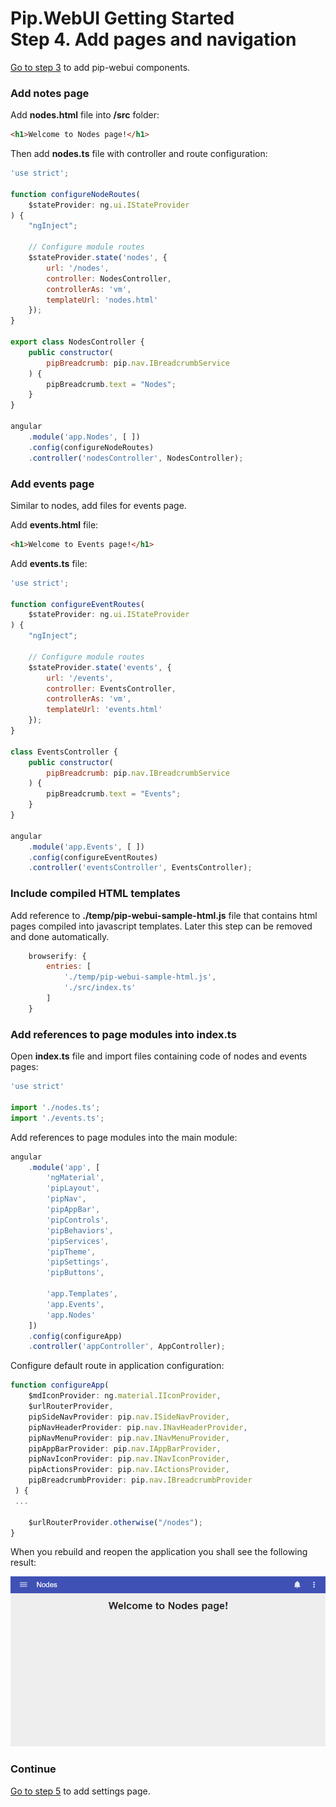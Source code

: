 # Pip.WebUI Getting Started <br/> Step 4. Add pages and navigation

[Go to step 3](https://github.com/pip-webui/pip-webui-sample/blob/master/step3/) to add pip-webui components.

### Add notes page

Add **nodes.html** file into **/src** folder:

```html
<h1>Welcome to Nodes page!</h1>
```
Then add **nodes.ts** file with controller and route configuration:

```javascript
'use strict';

function configureNodeRoutes(
    $stateProvider: ng.ui.IStateProvider
) {
    "ngInject";

    // Configure module routes
    $stateProvider.state('nodes', {
        url: '/nodes',
        controller: NodesController,
        controllerAs: 'vm',
        templateUrl: 'nodes.html'
    });
}

export class NodesController {
    public constructor(
        pipBreadcrumb: pip.nav.IBreadcrumbService
    ) {
        pipBreadcrumb.text = "Nodes";
    }
}

angular
    .module('app.Nodes', [ ])
    .config(configureNodeRoutes)
    .controller('nodesController', NodesController);
```

### Add events page 

Similar to nodes, add files for events page.

Add **events.html** file:

```html
<h1>Welcome to Events page!</h1>
```

Add **events.ts** file:

```javascript
'use strict';

function configureEventRoutes(
    $stateProvider: ng.ui.IStateProvider
) {
    "ngInject";

    // Configure module routes
    $stateProvider.state('events', {
        url: '/events',
        controller: EventsController,
        controllerAs: 'vm',
        templateUrl: 'events.html'
    });
}

class EventsController {
    public constructor(
        pipBreadcrumb: pip.nav.IBreadcrumbService
    ) {
        pipBreadcrumb.text = "Events";
    }
}

angular
    .module('app.Events', [ ])
    .config(configureEventRoutes)
    .controller('eventsController', EventsController);
```

### Include compiled HTML templates

Add reference to **./temp/pip-webui-sample-html.js** file that contains html pages compiled into javascript templates.
Later this step can be removed and done automatically.

```javascript
    browserify: {
        entries: [ 
            './temp/pip-webui-sample-html.js',
            './src/index.ts'
        ]
    }
```

### Add references to page modules into index.ts

Open **index.ts** file and import files containing code of nodes and events pages:

```javascript
'use strict'

import './nodes.ts';
import './events.ts';
```

Add references to page modules into the main module:

```javascript
angular
    .module('app', [
        'ngMaterial',
        'pipLayout', 
        'pipNav', 
        'pipAppBar',        
        'pipControls',
        'pipBehaviors',
        'pipServices', 
        'pipTheme',
        'pipSettings',
        'pipButtons',

        'app.Templates',
        'app.Events',
        'app.Nodes'
    ])
    .config(configureApp)
    .controller('appController', AppController);
```

Configure default route in application configuration:

```javascript
function configureApp(
    $mdIconProvider: ng.material.IIconProvider, 
    $urlRouterProvider,
    pipSideNavProvider: pip.nav.ISideNavProvider, 
    pipNavHeaderProvider: pip.nav.INavHeaderProvider,
    pipNavMenuProvider: pip.nav.INavMenuProvider, 
    pipAppBarProvider: pip.nav.IAppBarProvider, 
    pipNavIconProvider: pip.nav.INavIconProvider,
    pipActionsProvider: pip.nav.IActionsProvider, 
    pipBreadcrumbProvider: pip.nav.IBreadcrumbProvider
 ) {
 ...
 
    $urlRouterProvider.otherwise("/nodes");
} 
```

When you rebuild and reopen the application you shall see the following result:

![Page 4](artifacts/page4.png)

### Continue

[Go to step 5](https://github.com/pip-webui/pip-webui-sample/blob/master/step5/) to add settings page.
